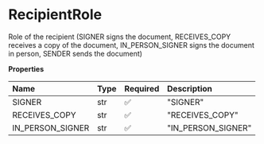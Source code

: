 # RecipientRole

Role of the recipient (SIGNER signs the document, RECEIVES_COPY receives a copy of the document, IN_PERSON_SIGNER signs the document in person, SENDER sends the document)

**Properties**

| Name             | Type | Required | Description        |
| :--------------- | :--- | :------- | :----------------- |
| SIGNER           | str  | ✅       | "SIGNER"           |
| RECEIVES_COPY    | str  | ✅       | "RECEIVES_COPY"    |
| IN_PERSON_SIGNER | str  | ✅       | "IN_PERSON_SIGNER" |
